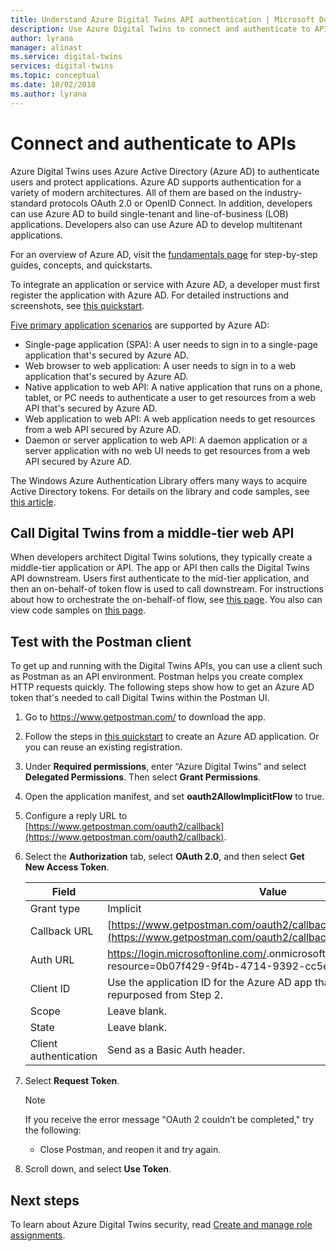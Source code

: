 ```yaml
---
title: Understand Azure Digital Twins API authentication | Microsoft Docs
description: Use Azure Digital Twins to connect and authenticate to APIs
author: lyrana
manager: alinast
ms.service: digital-twins
services: digital-twins
ms.topic: conceptual
ms.date: 10/02/2018
ms.author: lyrana
---
```


# Connect and authenticate to APIs

Azure Digital Twins uses Azure Active Directory (Azure AD) to authenticate users and protect applications. Azure AD supports authentication for a variety of modern architectures. All of them are based on the industry-standard protocols OAuth 2.0 or OpenID Connect. In addition, developers can use Azure AD to build  single-tenant and line-of-business (LOB) applications. Developers also can use Azure AD to develop multitenant applications.

For an overview of Azure AD, visit the [fundamentals page](https://docs.microsoft.com/azure/active-directory/fundamentals/index) for step-by-step guides, concepts, and quickstarts.

To integrate an application or service with Azure AD, a developer must first register the application with Azure AD. For detailed instructions and screenshots, see [this quickstart](https://docs.microsoft.com/azure/active-directory/develop/quickstart-v1-add-azure-ad-app).

[Five primary application scenarios](https://docs.microsoft.com/azure/active-directory/develop/v2-app-types) are supported by Azure AD:

* Single-page application (SPA): A user needs to sign in to a single-page application that's secured by Azure AD.
* Web browser to web application: A user needs to sign in to a web application that's secured by Azure AD.
* Native application to web API: A native application that runs on a phone, tablet, or PC needs to authenticate a user to get resources from a web API that's secured by Azure AD.
* Web application to web API: A web application needs to get resources from a web API secured by Azure AD.
* Daemon or server application to web API: A daemon application or a server application with no web UI needs to get resources from a web API secured by Azure AD.

The Windows Azure Authentication Library offers many ways to acquire Active Directory tokens. For details on the library and code samples, see [this article](https://github.com/AzureAD/azure-activedirectory-library-for-dotnet/wiki).

## Call Digital Twins from a middle-tier web API

When developers architect Digital Twins solutions, they typically create a middle-tier application or API. The app or API then calls the Digital Twins API downstream. Users first authenticate to the mid-tier application, and then an on-behalf-of token flow is used to call downstream. For instructions about how to orchestrate the on-behalf-of flow, see [this page](https://docs.microsoft.com/azure/active-directory/develop/v2-oauth2-on-behalf-of-flow). You also can view code samples on [this page](https://azure.microsoft.com/resources/samples/active-directory-dotnet-webapi-onbehalfof/).


## Test with the Postman client

To get up and running with the Digital Twins APIs, you can use a client such as Postman as an API environment. Postman helps you create complex HTTP requests quickly. The following steps show how to get an Azure AD token that's needed to call Digital Twins within the Postman UI.


1. Go to https://www.getpostman.com/ to download the app.
1. Follow the steps in [this quickstart](https://docs.microsoft.com/azure/active-directory/develop/quickstart-v1-integrate-apps-with-azure-ad) to create an Azure AD application. Or you can reuse an existing registration. 
1. Under **Required permissions**, enter “Azure Digital Twins” and select **Delegated Permissions**. Then select **Grant Permissions**.
1. Open the application manifest, and set **oauth2AllowImplicitFlow** to true.
1. Configure a reply URL to [https://www.getpostman.com/oauth2/callback](https://www.getpostman.com/oauth2/callback).
1. Select the **Authorization** tab, select **OAuth 2.0**, and then select **Get New Access Token**.

    |**Field**  |**Value** |
    |---------|---------|
    | Grant type | Implicit |
    | Callback URL | [https://www.getpostman.com/oauth2/callback](https://www.getpostman.com/oauth2/callback) |
    | Auth URL | https://login.microsoftonline.com/<Your Azure AD Tenant e.g. Contoso>.onmicrosoft.com/oauth2/authorize?resource=0b07f429-9f4b-4714-9392-cc5e8e80c8b0 |
    | Client ID | Use the application ID for the Azure AD app that was created or repurposed from Step 2. |
    | Scope | Leave blank. |
    | State | Leave blank. |
    | Client authentication | Send as a Basic Auth header. |

1. Select **Request Token**.

    >[!NOTE]
    >If you receive the error message "OAuth 2 couldn’t be completed," try the following:
    > * Close Postman, and reopen it and try again.
   
1. Scroll down, and select **Use Token**.

## Next steps

To learn about Azure Digital Twins security, read [Create and manage role assignments](./security-create-manage-role-assignments.md).
